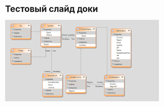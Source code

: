 ﻿# **Тестовый слайд доки**

![Структура хранения адресов](../../_assets/address-struct.png "Структура хранения адресов")